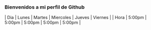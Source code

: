 ### Bienvenidos a mi perfil de Github

| Dia  | Lunes  | Martes | Miercoles | Jueves | Viernes |
| Hora | 5:00pm | 5:00pm |   5:00pm  | 5:00pm | 5:00pm  |

